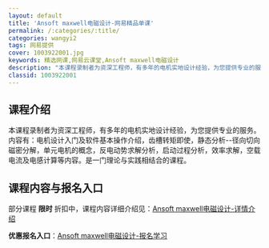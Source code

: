 ```yaml
---
layout: default
title: 'Ansoft maxwell电磁设计-网易精品单课'
permalink: /:categories/:title/
categories: wangyi2
tags: 网易提供
cover: 1003922001.jpg
keywords: 精选网课,网易云课堂,Ansoft maxwell电磁设计
description: "本课程录制者为资深工程师，有多年的电机实地设计经验，为您提供专业的服务。内容有：电机设计入门及软件基本操作介绍，齿槽转矩即使，静态分析--径向切向磁密分解，单元电机的概念，反电动势求解分析，"
classid: 1003922001
---
```


## 课程介绍

本课程录制者为资深工程师，有多年的电机实地设计经验，为您提供专业的服务。内容有：电机设计入门及软件基本操作介绍，齿槽转矩即使，静态分析--径向切向磁密分解，单元电机的概念，反电动势求解分析，启动过程分析，效率求解，空载电流及电感计算等内容。是一门理论与实践相结合的课程。

## 课程内容与报名入口

部分课程 **限时** 折扣中，课程内容详细介绍见：[Ansoft maxwell电磁设计-详情介绍](https://study.163.com/course/introduction/1003922001.htm?share=1&shareId=1025206652&utm_campaign=share&utm_medium=iphoneShare&utm_source=&utm_u=1025206652)

**优惠报名入口**：[Ansoft maxwell电磁设计-报名学习](https://study.163.com/course/introduction/1003922001.htm?share=1&shareId=1025206652&utm_campaign=share&utm_medium=iphoneShare&utm_source=&utm_u=1025206652)

